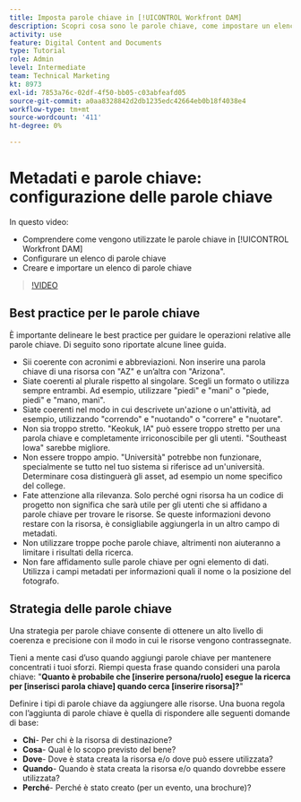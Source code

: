 ```yaml
---
title: Imposta parole chiave in [!UICONTROL Workfront DAM]
description: Scopri cosa sono le parole chiave, come impostare un elenco di parole chiave e come creare e importare un elenco di parole chiave in [!UICONTROL Workfront DAM].
activity: use
feature: Digital Content and Documents
type: Tutorial
role: Admin
level: Intermediate
team: Technical Marketing
kt: 8973
exl-id: 7853a76c-02df-4f50-bb05-c03abfeafd05
source-git-commit: a0aa8328842d2db1235edc42664eb0b18f4038e4
workflow-type: tm+mt
source-wordcount: '411'
ht-degree: 0%

---
```


# Metadati e parole chiave: configurazione delle parole chiave

In questo video:

* Comprendere come vengono utilizzate le parole chiave in [!UICONTROL Workfront DAM]
* Configurare un elenco di parole chiave
* Creare e importare un elenco di parole chiave

>[!VIDEO](https://video.tv.adobe.com/v/335236/?quality=12)

## Best practice per le parole chiave

È importante delineare le best practice per guidare le operazioni relative alle parole chiave. Di seguito sono riportate alcune linee guida.

* Sii coerente con acronimi e abbreviazioni. Non inserire una parola chiave di una risorsa con &quot;AZ&quot; e un’altra con &quot;Arizona&quot;.
* Siate coerenti al plurale rispetto al singolare. Scegli un formato o utilizza sempre entrambi. Ad esempio, utilizzare &quot;piedi&quot; e &quot;mani&quot; o &quot;piede, piedi&quot; e &quot;mano, mani&quot;.
* Siate coerenti nel modo in cui descrivete un&#39;azione o un&#39;attività, ad esempio, utilizzando &quot;correndo&quot; e &quot;nuotando&quot; o &quot;correre&quot; e &quot;nuotare&quot;.
* Non sia troppo stretto. &quot;Keokuk, IA&quot; può essere troppo stretto per una parola chiave e completamente irriconoscibile per gli utenti. &quot;Southeast Iowa&quot; sarebbe migliore.
* Non essere troppo ampio. &quot;Università&quot; potrebbe non funzionare, specialmente se tutto nel tuo sistema si riferisce ad un&#39;università. Determinare cosa distinguerà gli asset, ad esempio un nome specifico del college.
* Fate attenzione alla rilevanza. Solo perché ogni risorsa ha un codice di progetto non significa che sarà utile per gli utenti che si affidano a parole chiave per trovare le risorse. Se queste informazioni devono restare con la risorsa, è consigliabile aggiungerla in un altro campo di metadati.
* Non utilizzare troppe poche parole chiave, altrimenti non aiuteranno a limitare i risultati della ricerca.
* Non fare affidamento sulle parole chiave per ogni elemento di dati. Utilizza i campi metadati per informazioni quali il nome o la posizione del fotografo.

## Strategia delle parole chiave

Una strategia per parole chiave consente di ottenere un alto livello di coerenza e precisione con il modo in cui le risorse vengono contrassegnate.

Tieni a mente casi d’uso quando aggiungi parole chiave per mantenere concentrati i tuoi sforzi. Riempi questa frase quando consideri una parola chiave: &quot;**Quanto è probabile che [inserire persona/ruolo] esegue la ricerca per [inserisci parola chiave] quando cerca [inserire risorsa]?**&quot;

Definire i tipi di parole chiave da aggiungere alle risorse. Una buona regola con l’aggiunta di parole chiave è quella di rispondere alle seguenti domande di base:

* **Chi**- Per chi è la risorsa di destinazione?
* **Cosa**- Qual è lo scopo previsto del bene?
* **Dove**- Dove è stata creata la risorsa e/o dove può essere utilizzata?
* **Quando**- Quando è stata creata la risorsa e/o quando dovrebbe essere utilizzata?
* **Perché**- Perché è stato creato (per un evento, una brochure)?
